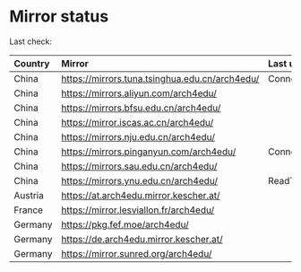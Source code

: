 <script src="./time.js"></script>
# Mirror status
Last check: <script type="text/javascript">localize(1678801029.503773);</script>

|Country|Mirror|Last update|
|:------|:-----|:----------|
|China|https://mirrors.tuna.tsinghua.edu.cn/arch4edu/|ConnectTimeout|
|China|https://mirrors.aliyun.com/arch4edu/|<script type="text/javascript">localize(1678689344);</script>|
|China|https://mirrors.bfsu.edu.cn/arch4edu/|<script type="text/javascript">localize(1678775952);</script>|
|China|https://mirror.iscas.ac.cn/arch4edu/|<script type="text/javascript">localize(1678775952);</script>|
|China|https://mirrors.nju.edu.cn/arch4edu/|<script type="text/javascript">localize(1678775952);</script>|
|China|https://mirrors.pinganyun.com/arch4edu/|ConnectionError|
|China|https://mirrors.sau.edu.cn/arch4edu/|<script type="text/javascript">localize(1673850842);</script>|
|China|https://mirrors.ynu.edu.cn/arch4edu/|ReadTimeout|
|Austria|https://at.arch4edu.mirror.kescher.at/|<script type="text/javascript">localize(1678775952);</script>|
|France|https://mirror.lesviallon.fr/arch4edu/|<script type="text/javascript">localize(1678775952);</script>|
|Germany|https://pkg.fef.moe/arch4edu/|<script type="text/javascript">localize(1678775952);</script>|
|Germany|https://de.arch4edu.mirror.kescher.at/|<script type="text/javascript">localize(1678775952);</script>|
|Germany|https://mirror.sunred.org/arch4edu/|<script type="text/javascript">localize(1678775952);</script>|

<script src="./tablefilter/tablefilter.js"></script>
<script src="./table.js"></script>